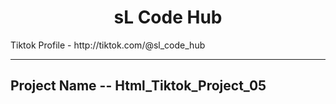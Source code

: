 <h1 align="center">sL Code Hub</h1>
<p>Tiktok Profile - http://tiktok.com/@sl_code_hub </p>

---

<h2>Project Name -- Html_Tiktok_Project_05 <h2/>
